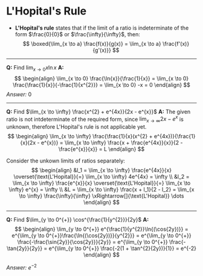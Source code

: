 # L'Hopital's Rule
* **L'Hopital's rule** states that if the limit of a ratio is indeterminate of 
the form $\frac{0}{0}$ or $\frac{\infty}{\infty}$, then:
$$ \boxed{\lim_{x \to a} \frac{f(x)}{g(x)} = \lim_{x \to a} \frac{f'(x)}{g'(x)}} $$ 

---

**Q:** Find $\lim_{x \to 0} x\ln{x}$
**A:** 
$$
\begin{align}
    \lim_{x \to 0} \frac{\ln{x}}{\frac{1}{x}} = \lim_{x \to 0} \frac{\frac{1}{x}}{-\frac{1}{x^{2}}} = 
    \lim_{x \to 0} -x = 0
\end{align}
$$
*Answer:* 0

---

**Q:** Find $\lim_{x \to \infty} \frac{x^{2} + e^{4x}}{2x - e^{x}}$
**A:** The given ratio is not intdeterminate of the required form, since $\lim_{x \to \infty} 2x - e^{x}$
is unknown, therefore L'Hopital's rule is not applicable yet.
$$
\begin{align}
    \lim_{x \to \infty} \frac{\frac{1}{x}(x^{2} + e^{4x})}{\frac{1}{x}(2x - e^{x})} =
    \lim_{x \to \infty} \frac{x + \frac{e^{4x}}{x}}{2 - \frac{e^{x}}{x}} = L
\end{align}
$$

Consider the unkown limits of ratios separately:
$$
\begin{align}
    &l_1 = \lim_{x \to \infty} \frac{e^{4x}}{x} \overset{\text{L'Hopital}}{=}
    \lim_{x \to \infty} 4e^{4x} = \infty \\
    &l_2 = \lim_{x \to \infty} \frac{e^{x}}{x} \overset{\text{L'Hopital}}{=}
    \lim_{x \to \infty} e^{x} = \infty \\
    &L = \lim_{x \to \infty} \frac{x + l_1}{2 - l_2} =
    \lim_{x \to \infty} \frac{\infty}{\infty} \xRightarrow[]{\text{L'Hopital}}
    \dots 
\end{align}
$$

---

**Q:** Find $\lim_{y \to 0^{+}} \cos^{\frac{1}{y^{2}}}{2y}$
**A:**
$$
\begin{align}
    \lim_{y \to 0^{+}} e^{\frac{1}{y^{2}}\ln{(\cos{2y})}} =
    e^{\lim_{y \to 0^{+}}\frac{\ln{(\cos{2y})}}{y^{2}}} =
    e^{\lim_{y \to 0^{+}} \frac{-\frac{\sin{2y}}{\cos{2y}}}{2y}} =
    e^{\lim_{y \to 0^{+}} \frac{-\tan{2y}}{2y}} =
    e^{\lim_{y \to 0^{+}} \frac{-2(1 + \tan^{2}{2y})}{1}} =
    e^{-2}
\end{align}
$$
 
*Answer:* $e^{-2}$
